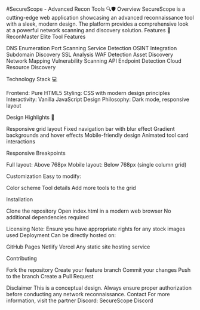 #SecureScope - Advanced Recon Tools 🔍🛡️
Overview
SecureScope is a cutting-edge web application showcasing an advanced reconnaissance tool with a sleek, modern design. The platform provides a comprehensive look at a powerful network scanning and discovery solution.
Features 🚀
ReconMaster Elite Tool Features

DNS Enumeration
Port Scanning
Service Detection
OSINT Integration
Subdomain Discovery
SSL Analysis
WAF Detection
Asset Discovery
Network Mapping
Vulnerability Scanning
API Endpoint Detection
Cloud Resource Discovery

Technology Stack 💻

Frontend: Pure HTML5
Styling: CSS with modern design principles
Interactivity: Vanilla JavaScript
Design Philosophy: Dark mode, responsive layout

Design Highlights 🎨

Responsive grid layout
Fixed navigation bar with blur effect
Gradient backgrounds and hover effects
Mobile-friendly design
Animated tool card interactions

Responsive Breakpoints

Full layout: Above 768px
Mobile layout: Below 768px (single column grid)

Customization
Easy to modify:

Color scheme
Tool details
Add more tools to the grid

Installation

Clone the repository
Open index.html in a modern web browser
No additional dependencies required

Licensing
Note: Ensure you have appropriate rights for any stock images used
Deployment
Can be directly hosted on:

GitHub Pages
Netlify
Vercel
Any static site hosting service

Contributing

Fork the repository
Create your feature branch
Commit your changes
Push to the branch
Create a Pull Request

Disclaimer
This is a conceptual design. Always ensure proper authorization before conducting any network reconnaissance.
Contact
For more information, visit the partner Discord: SecureScope Discord
